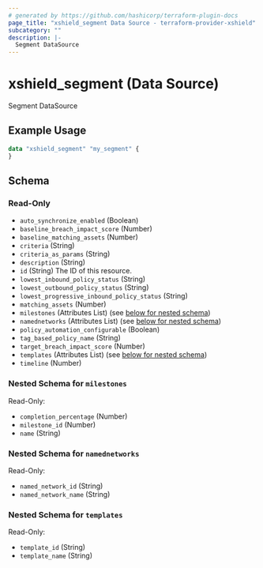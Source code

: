 ```yaml
---
# generated by https://github.com/hashicorp/terraform-plugin-docs
page_title: "xshield_segment Data Source - terraform-provider-xshield"
subcategory: ""
description: |-
  Segment DataSource
---
```


# xshield_segment (Data Source)

Segment DataSource

## Example Usage

```terraform
data "xshield_segment" "my_segment" {
}
```

<!-- schema generated by tfplugindocs -->
## Schema

### Read-Only

- `auto_synchronize_enabled` (Boolean)
- `baseline_breach_impact_score` (Number)
- `baseline_matching_assets` (Number)
- `criteria` (String)
- `criteria_as_params` (String)
- `description` (String)
- `id` (String) The ID of this resource.
- `lowest_inbound_policy_status` (String)
- `lowest_outbound_policy_status` (String)
- `lowest_progressive_inbound_policy_status` (String)
- `matching_assets` (Number)
- `milestones` (Attributes List) (see [below for nested schema](#nestedatt--milestones))
- `namednetworks` (Attributes List) (see [below for nested schema](#nestedatt--namednetworks))
- `policy_automation_configurable` (Boolean)
- `tag_based_policy_name` (String)
- `target_breach_impact_score` (Number)
- `templates` (Attributes List) (see [below for nested schema](#nestedatt--templates))
- `timeline` (Number)

<a id="nestedatt--milestones"></a>
### Nested Schema for `milestones`

Read-Only:

- `completion_percentage` (Number)
- `milestone_id` (Number)
- `name` (String)


<a id="nestedatt--namednetworks"></a>
### Nested Schema for `namednetworks`

Read-Only:

- `named_network_id` (String)
- `named_network_name` (String)


<a id="nestedatt--templates"></a>
### Nested Schema for `templates`

Read-Only:

- `template_id` (String)
- `template_name` (String)
